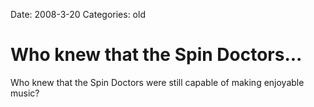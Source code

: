 Date: 2008-3-20
Categories: old

# Who knew that the Spin Doctors...

Who knew that the Spin Doctors were still capable of making enjoyable music?
